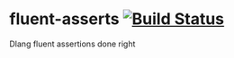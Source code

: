 # fluent-asserts [![Build Status](https://travis-ci.org/gedaiu/fluent-asserts.svg?branch=master)](https://travis-ci.org/gedaiu/fluent-asserts)
Dlang fluent assertions done right
